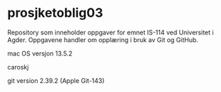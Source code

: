 # prosjketoblig03
Repository som inneholder oppgaver for emnet IS-114 ved Universitet i Agder. Oppgavene handler om opplæring i bruk av Git og GitHub. 

mac OS versjon 13.5.2

caroskj

git version 2.39.2 (Apple Git-143)
